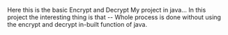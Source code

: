 Here this is the basic Encrypt and Decrypt My project in java...
In this project the interesting thing is that --
 Whole process is done without using the encrypt and decrypt in-built function of java.
 